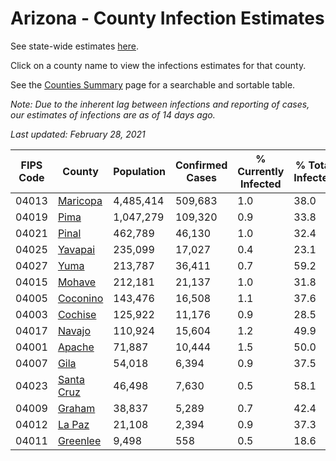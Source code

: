 # Arizona - County Infection Estimates

See state-wide estimates [here](/infections/us-az).

Click on a county name to view the infections estimates for that county.

See the [Counties Summary](/infections/summary-counties) page for a searchable and sortable table.

*Note: Due to the inherent lag between infections and reporting of cases, our estimates of infections are as of 14 days ago.*

*Last updated: February 28, 2021*

|   FIPS Code |                   County |   Population |   Confirmed Cases |   % Currently Infected |   % Total Infected |
|-------------|--------------------------|--------------|-------------------|------------------------|--------------------|
|       04013 |     [Maricopa](maricopa) |    4,485,414 |           509,683 |                    1.0 |               38.0 |
|       04019 |             [Pima](pima) |    1,047,279 |           109,320 |                    0.9 |               33.8 |
|       04021 |           [Pinal](pinal) |      462,789 |            46,130 |                    1.0 |               32.4 |
|       04025 |       [Yavapai](yavapai) |      235,099 |            17,027 |                    0.4 |               23.1 |
|       04027 |             [Yuma](yuma) |      213,787 |            36,411 |                    0.7 |               59.2 |
|       04015 |         [Mohave](mohave) |      212,181 |            21,137 |                    1.0 |               31.8 |
|       04005 |     [Coconino](coconino) |      143,476 |            16,508 |                    1.1 |               37.6 |
|       04003 |       [Cochise](cochise) |      125,922 |            11,176 |                    0.9 |               28.5 |
|       04017 |         [Navajo](navajo) |      110,924 |            15,604 |                    1.2 |               49.9 |
|       04001 |         [Apache](apache) |       71,887 |            10,444 |                    1.5 |               50.0 |
|       04007 |             [Gila](gila) |       54,018 |             6,394 |                    0.9 |               37.5 |
|       04023 | [Santa Cruz](santa-cruz) |       46,498 |             7,630 |                    0.5 |               58.1 |
|       04009 |         [Graham](graham) |       38,837 |             5,289 |                    0.7 |               42.4 |
|       04012 |         [La Paz](la-paz) |       21,108 |             2,394 |                    0.9 |               37.3 |
|       04011 |     [Greenlee](greenlee) |        9,498 |               558 |                    0.5 |               18.6 |